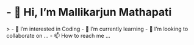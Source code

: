 
<h1>- 👋 Hi, I’m Mallikarjun Mathapati</h1>>
- 👀 I’m interested in Coding
- 🌱 I’m currently learning 
- 💞️ I’m looking to collaborate on ...
- 📫 How to reach me ...

<!---
Mallikarjun-Mathapati/Mallikarjun-Mathapati is a ✨ special ✨ repository because its `README.md` (this file) appears on your GitHub profile.
You can click the Preview link to take a look at your changes.
--->
